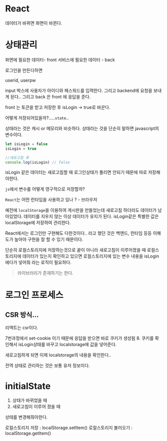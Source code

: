 # React

데이터가 바뀌면 화면이 바뀐다.

# 상태관리

화면에 필요한 데이터- front
서비스에 필요한 데이터 - back

로그인을 만든다하면

userid, userpw

input 박스에 사용자가 아이디와 패스워드를 입력한다.
그리고 backend에 요청을 보내게 된다.. 그리고 back 은 front 에 응답을 준다.

front 는 토큰을 받고 저장한 후 isLogin -> true로 바꾼다.

어떻게 저장되어있을까?.....`state`..

상태라는 것은 캐시 or 메모리와 비슷하다. 상태라는 것을 단순히 말하면 javascript의 변수이다.

```js
let isLogin = false
isLogin = true

//새로고침 후
console.log(isLogin) // false
```

isLogin 같은 데이터는 새로고침할 때 로그인상태가 풀리면 안되기 때문에 따로 저장해야한다.

`js`에서 변수를 어떻게 영구적으로 저장할까?

`React`는 어떤 런타임을 사용하고 있나 ? - 브라우저

예전에 `localStorage`을 이용하여 게시판을 만들었는데 새로고침 하더라도 데이터가 남아있었다.
데이터를 지우지 않는 이상 데이터가 유지가 된다.
isLogin같은 특별한 값은 localStorage에 저장하여 관리한다.

React에서는 로그인만 구현해도 다한것이다.. 라고 했던 것은 백엔드, 런타임 등등 이해도가 높아야 구현을 잘 할 수 있기 때문이다.

단순히 로컬스토리지에 저장하는것으로 끝이 아니라
새로고침이 이루어졌을 때 로컬스토리지에 데이터가 있는지 확인하고
있으면 로컬스토리지에 있는 변수 내용을 isLogin에다가 넣어줘 라는 로직이 필요하다.

> 라이브러리가 존재하기는 한다.

# 로그인 프로세스

## CSR 방식...

리액트는 csr이다.

7번과정에서 set-cookie 이기 때문에 응답을 받으면 바로 쿠키가 생성됨 8. 쿠키를 확인해서 isLogin상태를 바꾸고 localstorage에 값을 넣어준다.

새로고침하게 되면 이제 localstorage의 내용을 확인한다..

전역 상태로 관리하는 것은 보통 유저 정보이다.

# initialState

1. 상태가 바뀌었을 때
2. 새로고침이 이루어 졌을 때

상태를 변경해줘야한다.

로컬스토리지 저장 : localStorage.setItem()
로컬스토리지 불러오기 : localStorage.getItem()
